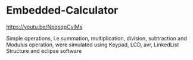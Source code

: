 # Embedded-Calculator

https://youtu.be/NpqsqpCylMs

Simple operations, i.e summation, multiplication, division, subtraction and Modulus operation, were simulated using Keypad, LCD, avr, LinkedList Structure and eclipse software

